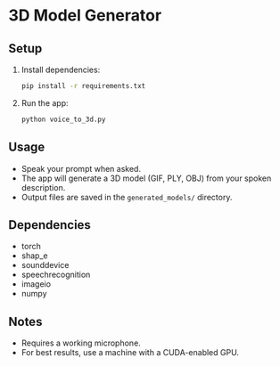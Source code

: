 # 3D Model Generator

## Setup

1. Install dependencies:
   ```bash
   pip install -r requirements.txt
   ```
2. Run the app:
   ```bash
   python voice_to_3d.py
   ```

## Usage
- Speak your prompt when asked.
- The app will generate a 3D model (GIF, PLY, OBJ) from your spoken description.
- Output files are saved in the `generated_models/` directory.

## Dependencies
- torch
- shap_e
- sounddevice
- speechrecognition
- imageio
- numpy

## Notes
- Requires a working microphone.
- For best results, use a machine with a CUDA-enabled GPU.
